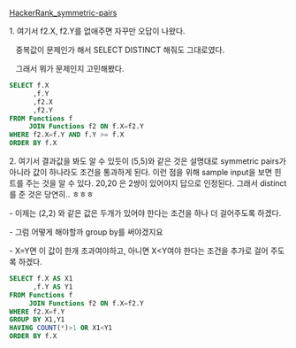 [HackerRank_symmetric-pairs](https://www.hackerrank.com/challenges/symmetric-pairs/problem?isFullScreen=true) 


1\. 여기서 f2.X, f2.Y를 없애주면 자꾸만 오답이 나왔다. 

   중복값이 문제인가 해서 SELECT DISTINCT 해줘도 그대로였다. 

   그래서 뭐가 문제인지 고민해봤다. 

```sql
SELECT f.X
      ,f.Y
      ,f2.X
      ,f2.Y
FROM Functions f
     JOIN Functions f2 ON f.X=f2.Y
WHERE f2.X=f.Y AND f.Y >= f.X
ORDER BY f.X
```

2\. 여기서 결과값을 봐도 알 수 있듯이 (5,5)와 같은 것은 설명대로 symmetric pairs가 아니라 값이 하나라도 조건을 통과하게 된다. 이런 점을 위해 sample input을 보면 힌트를 주는 것을 알 수 있다. 20,20 은 2쌍이 있어야지 답으로 인정된다. 그래서 distinct를 준 것은 당연히.. ㅎㅎㅎ 

\- 이제는 (2,2) 와 같은 값은 두개가 있어야 한다는 조건을 하나 더 걸어주도록 하겠다.

\- 그럼 어떻게 해야할까 group by를 써야겠지요 

\- X=Y면 이 값이 한개 초과여야하고, 아니면 X<Y여야 한다는 조건을 추가로 걸어 주도록 하겠다.

```sql
SELECT f.X AS X1
      ,f.Y AS Y1
FROM Functions f
     JOIN Functions f2 ON f.X=f2.Y
WHERE f2.X=f.Y 
GROUP BY X1,Y1
HAVING COUNT(*)>1 OR X1<Y1
ORDER BY f.X
```
